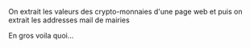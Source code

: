 On extrait les valeurs des crypto-monnaies d'une page web et puis on extrait les addresses mail de mairies

En gros voila quoi...